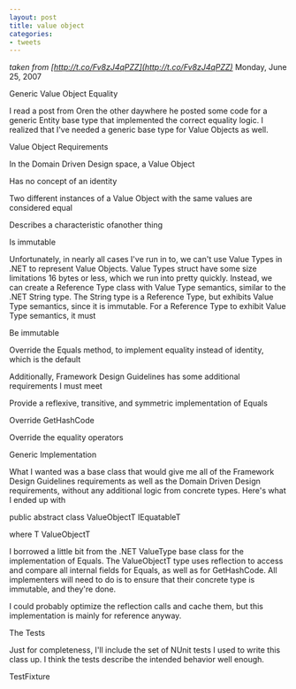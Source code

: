 ```yaml
---
layout: post
title: value object
categories:
- tweets
---
```

*taken from [http://t.co/Fv8zJ4qPZZ](http://t.co/Fv8zJ4qPZZ)*
Monday, June 25, 2007

Generic Value Object Equality

I read a post from Oren the other daywhere he posted some code for a generic Entity base type that implemented the correct equality logic. I realized that I've needed a generic base type for Value Objects as well.

Value Object Requirements

In the Domain Driven Design space, a Value Object 

Has no concept of an identity

Two different instances of a Value Object with the same values are considered equal

Describes a characteristic ofanother thing

Is immutable

Unfortunately, in nearly all cases I've run in to, we can't use Value Types in .NET to represent Value Objects. Value Types  struct  have some size limitations 16 bytes or less, which we run into pretty quickly. Instead, we can create a Reference Type  class with Value Type semantics, similar to the .NET String type. The String type is a Reference Type, but exhibits Value Type semantics, since it is immutable. For a Reference Type to exhibit Value Type semantics, it must

Be immutable

Override the Equals method, to implement equality instead of identity, which is the default

Additionally, Framework Design Guidelines has some additional requirements I must meet

Provide a reflexive, transitive, and symmetric implementation of Equals

Override GetHashCode

Override the equality operators

Generic Implementation

What I wanted was a base class that would give me all of the Framework Design Guidelines requirements as well as the Domain Driven Design requirements, without any additional logic from concrete types. Here's what I ended up with

public abstract class ValueObjectT  IEquatableT

where T  ValueObjectT





I borrowed a little bit from the .NET ValueType base class for the implementation of Equals. The ValueObjectT type uses reflection to access and compare all internal fields for Equals, as well as for GetHashCode. All implementers will need to do is to ensure that their concrete type is immutable, and they're done.

I could probably optimize the reflection calls and cache them, but this implementation is mainly for reference anyway.

The Tests

Just for completeness, I'll include the set of NUnit tests I used to write this class up. I think the tests describe the intended behavior well enough.

TestFixture


